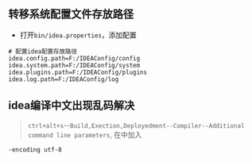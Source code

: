 ## 转移系统配置文件存放路径

* 打开`bin/idea.properties`，添加配置

```properties
# 配置idea配置存放路径
idea.config.path=F:/IDEAConfig/config
idea.system.path=F:/IDEAConfig/system
idea.plugins.path=F:/IDEAConfig/plugins
idea.log.path=F:/IDEAConfig/log
```

## idea编译中文出现乱码解决
> `ctrl+alt+s`--`Build,Exection,Deployedment--Compiler--Additional command line parameters`, 在中加入

```bash
-encoding utf-8
```

